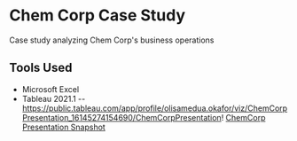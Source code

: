 # Chem Corp Case Study
Case study analyzing Chem Corp's business operations
## Tools Used
* Microsoft Excel
* Tableau 2021.1
--
https://public.tableau.com/app/profile/olisamedua.okafor/viz/ChemCorpPresentation_16145274154690/ChemCorpPresentation! [ChemCorp Presentation Snapshot](https://user-images.githubusercontent.com/49908077/126873517-85304e0e-3f99-4efb-9387-816f56fddb8f.jpg)
